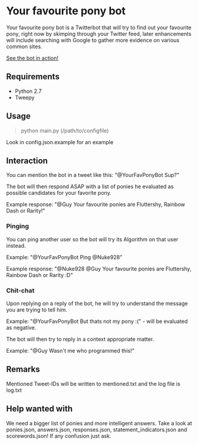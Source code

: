 # Your favourite pony bot

Your favourite pony bot is a Twitterbot that will try to find out your favourite pony, right now by skimping through your Twitter feed, later enhancements will include searching with Google to gather more evidence on various common sites.
  
  [See the bot in action!](https://twitter.com/YourFavPonyBot)

## Requirements
* Python 2.7
* Tweepy

## Usage

> python main.py (/path/to/configfile)
  
  Look in config.json.example for an example

## Interaction

You can mention the bot in a tweet like this: "@YourFavPonyBot Sup?"


The bot will then respond ASAP with a list of ponies he evaluated as possible candidates for your favorite pony.


Example response: "@Guy Your favourite ponies are Fluttershy, Rainbow Dash or Rarity!"


### Pinging

You can ping another user so the bot will try its Algorithm on that user instead.


Example: "@YourFavPonyBot Ping @Nuke928"


Example response: "@Nuke928 @Guy Your favourite ponies are Fluttershy, Rainbow Dash or Rarity :D"

### Chit-chat

Upon replying on a reply of the bot, he will try to understand the message you are trying to tell him.


Example: "@YourFavPonyBot But thats not my pony :(" - will be evaluated as negative.


The bot will then try to reply in a context appropriate matter.


Example: "@Guy Wasn't me who programmed this!"

## Remarks

Mentioned Tweet-IDs will be written to mentioned.txt and the log file is log.txt

## Help wanted with

We need a bigger list of ponies and more intelligent answers. Take a look at ponies.json, answers.json, responses.json, statement_indicators.json and scorewords.json!
If any confusion just ask.